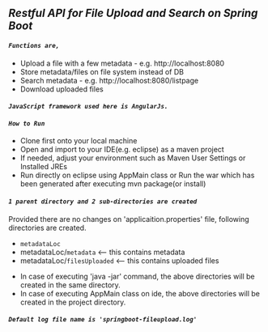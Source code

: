 ## **_Restful API for File Upload and Search on Spring Boot_**

#### **_`Functions are,`_**
- Upload a file with a few metadata - e.g. http://localhost:8080
- Store metadata/files on file system instead of DB
- Search metadata - e.g. http://localhost:8080/listpage
- Download uploaded files


#### **_`JavaScript framework used here is AngularJs.`_**


#### **_`How to Run`_**
- Clone first onto your local machine
- Open and import to your IDE(e.g. eclipse) as a maven project
- If needed, adjust your environment such as Maven User Settings or Installed JREs
- Run directly on eclipse using AppMain class or Run the war which has been generated after executing mvn package(or install)


#### **_`1 parent directory and 2 sub-directories are created`_**
Provided there are no changes on 'applicaition.properties' file, following directories are created.
- `metadataLoc`
- metadataLoc/`metadata` <-- this contains metadata
- metadataLoc/`filesUploaded` <-- this contains uploaded files

* In case of executing 'java -jar' command, the above directories will be created in the same directory.
* In case of executing AppMain class on ide, the above directories will be created in the project directory.

#### **_`Default log file name is 'springboot-fileupload.log'`_**
